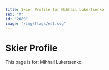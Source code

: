 ```yaml
---
title: Skier Profile for Mihhail Lukertsenko
sex: "M"
id: "2089"
image: "/img/flags/est.svg" 
---
```


# Skier Profile

This page is for: Mihhail Lukertsenko.
    